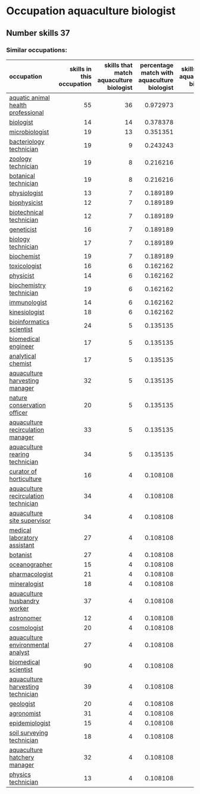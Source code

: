 # Occupation aquaculture biologist
## Number skills 37
### Similar occupations:
| occupation                                                                      |   skills in this occupation |   skills that match aquaculture biologist |   percentage match with aquaculture biologist |   skills not in aquaculture biologist |
|:--------------------------------------------------------------------------------|----------------------------:|------------------------------------------:|----------------------------------------------:|--------------------------------------:|
| [aquatic animal health professional](aquatic_animal_health_professional.md)     |                          55 |                                        36 |                                      0.972973 |                                    19 |
| [biologist](biologist.md)                                                       |                          14 |                                        14 |                                      0.378378 |                                     0 |
| [microbiologist](microbiologist.md)                                             |                          19 |                                        13 |                                      0.351351 |                                     6 |
| [bacteriology technician](bacteriology_technician.md)                           |                          19 |                                         9 |                                      0.243243 |                                    10 |
| [zoology technician](zoology_technician.md)                                     |                          19 |                                         8 |                                      0.216216 |                                    11 |
| [botanical technician](botanical_technician.md)                                 |                          19 |                                         8 |                                      0.216216 |                                    11 |
| [physiologist](physiologist.md)                                                 |                          13 |                                         7 |                                      0.189189 |                                     6 |
| [biophysicist](biophysicist.md)                                                 |                          12 |                                         7 |                                      0.189189 |                                     5 |
| [biotechnical technician](biotechnical_technician.md)                           |                          12 |                                         7 |                                      0.189189 |                                     5 |
| [geneticist](geneticist.md)                                                     |                          16 |                                         7 |                                      0.189189 |                                     9 |
| [biology technician](biology_technician.md)                                     |                          17 |                                         7 |                                      0.189189 |                                    10 |
| [biochemist](biochemist.md)                                                     |                          19 |                                         7 |                                      0.189189 |                                    12 |
| [toxicologist](toxicologist.md)                                                 |                          16 |                                         6 |                                      0.162162 |                                    10 |
| [physicist](physicist.md)                                                       |                          14 |                                         6 |                                      0.162162 |                                     8 |
| [biochemistry technician](biochemistry_technician.md)                           |                          19 |                                         6 |                                      0.162162 |                                    13 |
| [immunologist](immunologist.md)                                                 |                          14 |                                         6 |                                      0.162162 |                                     8 |
| [kinesiologist](kinesiologist.md)                                               |                          18 |                                         6 |                                      0.162162 |                                    12 |
| [bioinformatics scientist](bioinformatics_scientist.md)                         |                          24 |                                         5 |                                      0.135135 |                                    19 |
| [biomedical engineer](biomedical_engineer.md)                                   |                          17 |                                         5 |                                      0.135135 |                                    12 |
| [analytical chemist](analytical_chemist.md)                                     |                          17 |                                         5 |                                      0.135135 |                                    12 |
| [aquaculture harvesting manager](aquaculture_harvesting_manager.md)             |                          32 |                                         5 |                                      0.135135 |                                    27 |
| [nature conservation officer](nature_conservation_officer.md)                   |                          20 |                                         5 |                                      0.135135 |                                    15 |
| [aquaculture recirculation manager](aquaculture_recirculation_manager.md)       |                          33 |                                         5 |                                      0.135135 |                                    28 |
| [aquaculture rearing technician](aquaculture_rearing_technician.md)             |                          34 |                                         5 |                                      0.135135 |                                    29 |
| [curator of horticulture](curator_of_horticulture.md)                           |                          16 |                                         4 |                                      0.108108 |                                    12 |
| [aquaculture recirculation technician](aquaculture_recirculation_technician.md) |                          34 |                                         4 |                                      0.108108 |                                    30 |
| [aquaculture site supervisor](aquaculture_site_supervisor.md)                   |                          34 |                                         4 |                                      0.108108 |                                    30 |
| [medical laboratory assistant](medical_laboratory_assistant.md)                 |                          27 |                                         4 |                                      0.108108 |                                    23 |
| [botanist](botanist.md)                                                         |                          27 |                                         4 |                                      0.108108 |                                    23 |
| [oceanographer](oceanographer.md)                                               |                          15 |                                         4 |                                      0.108108 |                                    11 |
| [pharmacologist](pharmacologist.md)                                             |                          21 |                                         4 |                                      0.108108 |                                    17 |
| [mineralogist](mineralogist.md)                                                 |                          18 |                                         4 |                                      0.108108 |                                    14 |
| [aquaculture husbandry worker](aquaculture_husbandry_worker.md)                 |                          37 |                                         4 |                                      0.108108 |                                    33 |
| [astronomer](astronomer.md)                                                     |                          12 |                                         4 |                                      0.108108 |                                     8 |
| [cosmologist](cosmologist.md)                                                   |                          20 |                                         4 |                                      0.108108 |                                    16 |
| [aquaculture environmental analyst](aquaculture_environmental_analyst.md)       |                          27 |                                         4 |                                      0.108108 |                                    23 |
| [biomedical scientist](biomedical_scientist.md)                                 |                          90 |                                         4 |                                      0.108108 |                                    86 |
| [aquaculture harvesting technician](aquaculture_harvesting_technician.md)       |                          39 |                                         4 |                                      0.108108 |                                    35 |
| [geologist](geologist.md)                                                       |                          20 |                                         4 |                                      0.108108 |                                    16 |
| [agronomist](agronomist.md)                                                     |                          31 |                                         4 |                                      0.108108 |                                    27 |
| [epidemiologist](epidemiologist.md)                                             |                          15 |                                         4 |                                      0.108108 |                                    11 |
| [soil surveying technician](soil_surveying_technician.md)                       |                          18 |                                         4 |                                      0.108108 |                                    14 |
| [aquaculture hatchery manager](aquaculture_hatchery_manager.md)                 |                          32 |                                         4 |                                      0.108108 |                                    28 |
| [physics technician](physics_technician.md)                                     |                          13 |                                         4 |                                      0.108108 |                                     9 |
